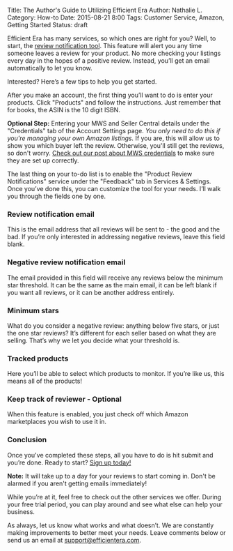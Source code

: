 Title: The Author's Guide to Utilizing Efficient Era
Author: Nathalie L.
Category: How-to
Date: 2015-08-21 8:00
Tags: Customer Service, Amazon, Getting Started
Status: draft

Efficient Era has many services, so which ones are right for you? Well, to start, the [review notification tool](https://efficientera.com/pages/feedback/review-notifications.html). This feature will alert you any time someone leaves a review for your product. No more checking your listings every day in the hopes of a positive review. Instead, you’ll get an email automatically to let you know.

Interested? Here’s a few tips to help you get started.

After you make an account, the first thing you’ll want to do is enter your products. Click "Products" and follow the instructions. Just remember that for books, the ASIN is  the 10 digit ISBN.

**Optional Step:** Entering your MWS and Seller Central details under the "Credentials" tab of the Account Settings page. *You only need to do this if you're managing your own Amazon listings.* If you are, this will allow us to show you which buyer left the review. Otherwise, you'll still get the reviews, so don't worry. [Check out our post about MWS credentials](https://efficientera.com/blog/2015/08/registering-your-amazon-account-with-mws.html) to make sure they are set up correctly.

The last thing on your to-do list is to enable the "Product Review Notifications" service under the "Feedback" tab in Services & Settings. Once you’ve done this, you can customize the tool for your needs. I’ll walk you through the fields one by one.

### Review notification email

This is the email address that all reviews will be sent to - the good and the bad. If you’re only interested in addressing negative reviews, leave this field blank. 

### Negative review notification email

The email provided in this field will receive any reviews below the minimum star threshold. It can be the same as the main email, it can be left blank if you want all reviews, or it can be another address entirely. 

### Minimum stars

What do you consider a negative review: anything below five stars, or just the one star reviews? It’s different for each seller based on what they are selling. That’s why we let you decide what your threshold is. 

### Tracked products

Here you’ll be able to select which products to monitor. If you’re like us, this means all of the products!

### Keep track of reviewer - Optional

When this feature is enabled, you just check off which Amazon marketplaces you wish to use it in.

### Conclusion

Once you've completed these steps, all you have to do is hit submit and you’re done. Ready to start? [Sign up today!](https://app.efficientera.com/login/?next=/settings/ "Sign up")

**Note:** It will take up to a day for your reviews to start coming in. Don't be alarmed if you aren't getting emails immediately! 

While you’re at it, feel free to check out the other services we offer. During your free trial period, you can play around and see what else can help your business.

As always, let us know what works and what doesn’t. We are constantly making improvements to better meet your needs. Leave comments below or send us an email at [support@efficientera.com](mailto:support@efficientera.com).
